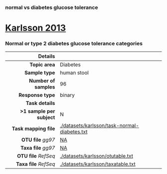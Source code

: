 ### normal vs diabetes glucose tolerance
# [Karlsson 2013]( ../docs/karlsson.html )
### Normal or type 2 diabetes glucose tolerance categories

| Details                   |                                                           |
| ------------------------: |-----------------------------------------------------------|
| **Topic area**                | Diabetes                                                |
| **Sample type**               | human stool                                         |
| **Number of samples**         | 96                                         |
| **Response type**             | binary                                           |
| **Task details**              |                                   |
| **>1 sample per subject**     | N                                        |
| **Task mapping file**         | [./datasets/karlsson/task-normal-diabetes.txt](../datasets/karlsson/task-normal-diabetes.txt)                                 |
| **OTU file** *gg97*           | [NA](.NA)                             |
| **Taxa file** *gg97*          | [NA](.NA)                          |
| **OTU file** *RefSeq*         | [./datasets/karlsson/otutable.txt](../datasets/karlsson/otutable.txt)                    |
| **Taxa file** *RefSeq*        | [./datasets/karlsson/taxatable.txt](../datasets/karlsson/taxatable.txt)                  |